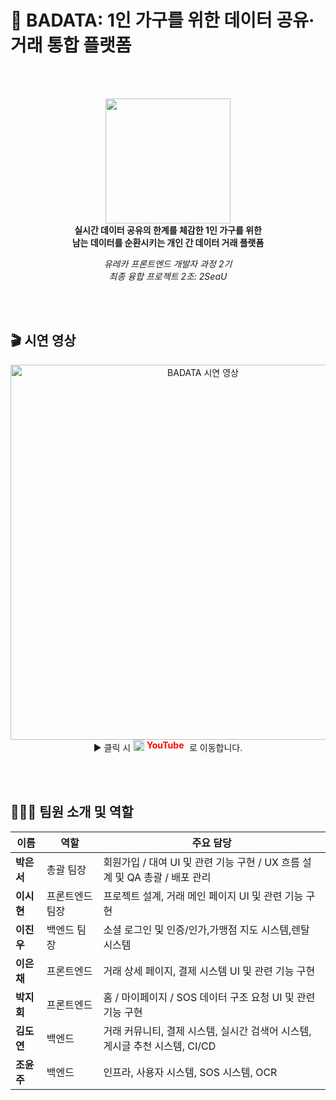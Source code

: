 # 📡 BADATA: 1인 가구를 위한 데이터 공유·거래 통합 플랫폼

&nbsp;  
&nbsp;  

<div align="center">
  <img src="https://github.com/user-attachments/assets/02721348-01fc-458d-aba8-f66654e625a7" width="200" />  
  <br/>
  <strong>실시간 데이터 공유의 한계를 체감한 1인 가구를 위한</strong><br/>
  <strong>남는 데이터를 순환시키는 개인 간 데이터 거래 플랫폼</strong><br/>

_유레카 프론트엔드 개발자 과정 2기 <br/> 최종 융합 프로젝트 2조: 2SeaU_  
</div>

&nbsp;  
&nbsp;  

## 🎬 시연 영상

<p align="center">
  <a href="https://www.youtube.com/watch?v=-_NJCS0yGbM">
    <img src="https://img.youtube.com/vi/-_NJCS0yGbM/0.jpg" alt="BADATA 시연 영상" width="600"/>
  </a>
  <br/>
  ▶ 클릭 시 
  <img src="https://www.vectorlogo.zone/logos/youtube/youtube-icon.svg" width="18" height="18" />
  <!-- 빨간색 글자: SVG로 렌더링 (CSS 불필요) -->
  <svg width="64" height="18" viewBox="0 0 64 18" xmlns="http://www.w3.org/2000/svg">
    <text x="0" y="14" font-size="14" font-weight="700" fill="#FF0000">YouTube</text>
  </svg>
  로 이동합니다.
</p>



&nbsp;  
&nbsp;  

## 🧑‍🤝‍🧑 팀원 소개 및 역할

| 이름 | 역할 | 주요 담당 |
|------|------|------------|
| **박은서** | 총괄 팀장 | 회원가입 / 대여 UI 및 관련 기능 구현 / UX 흐름 설계 및 QA 총괄 / 배포 관리 |
| **이시현** | 프론트엔드 팀장 | 프로젝트 설계, 거래 메인 페이지 UI 및 관련 기능 구현|
| **이진우** | 백엔드 팀장 | 소셜 로그인 및 인증/인가,가맹점 지도 시스템,렌탈 시스템 |
| **이은채** | 프론트엔드 | 거래 상세 페이지, 결제 시스템 UI 및 관련 기능 구현 |
| **박지회** | 프론트엔드 | 홈 / 마이페이지 / SOS 데이터 구조 요청 UI 및 관련 기능 구현 |
| **김도연** | 백엔드 | 거래 커뮤니티, 결제 시스템, 실시간 검색어 시스템,게시글 추천 시스템, CI/CD |
| **조윤주** | 백엔드 | 인프라, 사용자 시스템, SOS 시스템, OCR |
